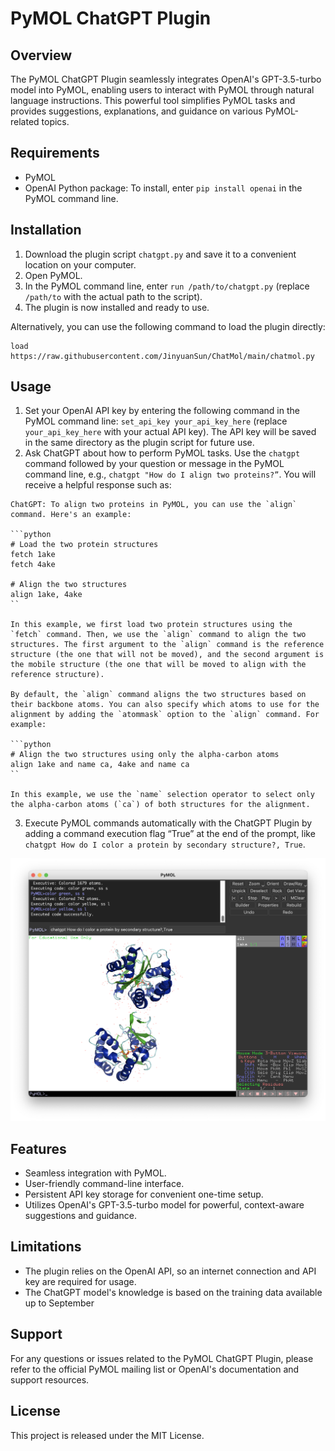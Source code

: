 # PyMOL ChatGPT Plugin
<!-- ![img](./assets/img.png) -->
## Overview
The PyMOL ChatGPT Plugin seamlessly integrates OpenAI's GPT-3.5-turbo model into PyMOL, enabling users to interact with PyMOL through natural language instructions. This powerful tool simplifies PyMOL tasks and provides suggestions, explanations, and guidance on various PyMOL-related topics.

## Requirements
- PyMOL
- OpenAI Python package: To install, enter `pip install openai` in the PyMOL command line.

## Installation
1. Download the plugin script `chatgpt.py` and save it to a convenient location on your computer.
2. Open PyMOL.
3. In the PyMOL command line, enter `run /path/to/chatgpt.py` (replace `/path/to` with the actual path to the script).
4. The plugin is now installed and ready to use.

Alternatively, you can use the following command to load the plugin directly:


```
load https://raw.githubusercontent.com/JinyuanSun/ChatMol/main/chatmol.py
```

## Usage
1. Set your OpenAI API key by entering the following command in the PyMOL command line: `set_api_key your_api_key_here` (replace `your_api_key_here` with your actual API key). The API key will be saved in the same directory as the plugin script for future use.
2. Ask ChatGPT about how to perform PyMOL tasks. Use the `chatgpt` command followed by your question or message in the PyMOL command line, e.g., `chatgpt "How do I align two proteins?”`. You will receive a helpful response such as:
```text
ChatGPT: To align two proteins in PyMOL, you can use the `align` command. Here's an example: 
 
```python
# Load the two protein structures
fetch 1ake
fetch 4ake
 
# Align the two structures
align 1ake, 4ake
``
 
In this example, we first load two protein structures using the `fetch` command. Then, we use the `align` command to align the two structures. The first argument to the `align` command is the reference structure (the one that will not be moved), and the second argument is the mobile structure (the one that will be moved to align with the reference structure). 
 
By default, the `align` command aligns the two structures based on their backbone atoms. You can also specify which atoms to use for the alignment by adding the `atommask` option to the `align` command. For example:
 
```python
# Align the two structures using only the alpha-carbon atoms
align 1ake and name ca, 4ake and name ca
``
 
In this example, we use the `name` selection operator to select only the alpha-carbon atoms (`ca`) of both structures for the alignment.
```
3. Execute PyMOL commands automatically with the ChatGPT Plugin by adding a command execution flag “True” at the end of the prompt, like `chatgpt How do I color a protein by secondary structure?, True`.

![img](./assets/img2.png)

## Features
- Seamless integration with PyMOL.
- User-friendly command-line interface.
- Persistent API key storage for convenient one-time setup.
- Utilizes OpenAI's GPT-3.5-turbo model for powerful, context-aware suggestions and guidance.

## Limitations
- The plugin relies on the OpenAI API, so an internet connection and API key are required for usage.
- The ChatGPT model's knowledge is based on the training data available up to September 
## Support
For any questions or issues related to the PyMOL ChatGPT Plugin, please refer to the official PyMOL mailing list or OpenAI's documentation and support resources.

## License
This project is released under the MIT License.
